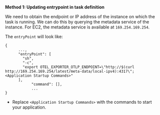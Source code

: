 **Method 1: Updating entrypoint in task definition**

We need to obtain the endpoint or IP address of the instance on which the task
is running. We can do this by querying the metadata service of the instance.
For EC2, the metadata service is available at `169.254.169.254`.

The `entryPoint` will look like:

```
{
      ...,
      "entryPoint": [
        "sh",
        "-c",
        "export OTEL_EXPORTER_OTLP_ENDPOINT=\"http://$(curl http://169.254.169.254/latest/meta-data/local-ipv4):4317\"; <Application Startup Commands>"
      ],
			"command": [],
			...
}
```

- Replace `<Application Startup Commands>` with the commands to start your application.